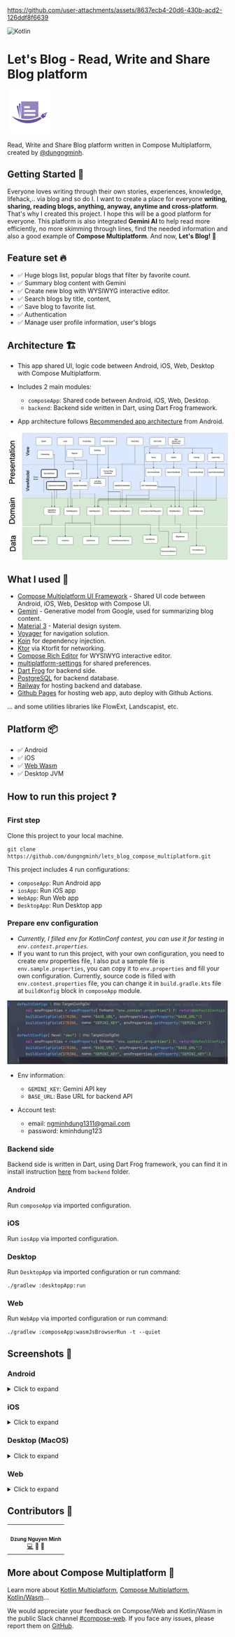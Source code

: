 https://github.com/user-attachments/assets/8637ecb4-20d6-430b-acd2-126ddf8f6639

![Kotlin](https://img.shields.io/badge/kotlin-%237F52FF.svg?style=for-the-badge&logo=kotlin&logoColor=white)

# Let's Blog - Read, Write and Share Blog platform

<img alt="AppLogo.webp" height="100" src="art/img_app_icon.webp" width="100"/>

Read, Write and Share Blog platform written in Compose Multiplatform, created
by [@dungngminh](https://github.com/dungngminh).

## Getting Started 🤖

Everyone loves writing through their own stories, experiences, knowledge, lifehack,.. via blog and
so do I. I want to create a place for everyone **writing, sharing, reading blogs, anything, anyway,
anytime and cross-platform**. That's why I created this project. I hope this will be a good platform
for everyone. This platform is also integrated **Gemini AI** to help read more efficiently, no more
skimming through lines, find the needed information and also a good example of **Compose
Multiplatform**. And now, **Let's Blog!** 🚀

## Feature set 🔥

- ✅ Huge blogs list, popular blogs that filter by favorite count.
- ✅ Summary blog content with Gemini
- ✅ Create new blog with WYSIWYG interactive editor.
- ✅ Search blogs by title, content,
- ✅ Save blog to favorite list.
- ✅ Authentication
- ✅ Manage user profile information, user's blogs

## Architecture 🏗️

- This app shared UI, logic code between Android, iOS, Web, Desktop with Compose Multiplatform.

- Includes 2 main modules:

  - `composeApp`: Shared code between Android, iOS, Web, Desktop.
  - `backend`: Backend side written in Dart, using Dart Frog framework.

- App architecture
  follows [Recommended app architecture](https://developer.android.com/topic/architecture#recommended-app-arch) from Android.

![architecture](art/Architecture.webp)

## What I used 💪

- [Compose Multiplatform UI Framework](https://www.jetbrains.com/compose-multiplatform/) - Shared UI
  code between Android, iOS, Web, Desktop with Compose UI.
- [Gemini](https://gemini.google.com) - Generative model from Google, used for summarizing blog
  content.
- [Material 3](https://m3.material.io/) - Material design system.
- [Voyager](https://github.com/adrielcafe/voyager) for navigation solution.
- [Koin](https://insert-koin.io/) for dependency injection.
- [Ktor](https://ktor.io/) via Ktorfit for networking.
- [Compose Rich Editor](https://github.com/MohamedRejeb/compose-rich-editor) for WYSIWYG interactive
  editor.
- [multiplatform-settings](https://github.com/russhwolf/multiplatform-settings) for shared
  preferences.
- [Dart Frog](https://dartfrog.vgv.dev/) for backend side.
- [PostgreSQL](https://www.postgresql.org/) for backend database.
- [Railway](https://railway.app/) for hosting backend and database.
- [Github Pages](https://pages.github.com/) for hosting web app, auto deploy with Github Actions.

... and some utilities libraries like FlowExt, Landscapist, etc.

## Platform 📦

- ✅ Android
- ✅ iOS
- ✅ [Web Wasm](https://dungngminh.github.io/lets_blog_compose_multiplatform/)
- ✅ Desktop JVM

## How to run this project ❓

### First step

Clone this project to your local machine.

```shell
git clone https://github.com/dungngminh/lets_blog_compose_multiplatform.git
```

This project includes 4 run configurations:

- `composeApp`: Run Android app
- `iosApp`: Run iOS app
- `WebApp`: Run Web app
- `DesktopApp`: Run Desktop app

### Prepare env configuration

- _Currently, I filled env for KotlinConf contest, you can use it for testing
  in `env.contest.properties`._
- If you want to run this project, with your own configuration, you need to create env properties
  file, I also put a sample file is `env.sample.properties`, you can copy it to `env.properties` and
  fill your own configuration. Currently, source code is filled with `env.contest.properties` file,
  you can change it in `build.gradle.kts` file at `buildKonfig` block in `composeApp` module.

![buildKonfig](art/screenshots/buildkonfig.png)

- Env information:
  - `GEMINI_KEY`: Gemini API key
  - `BASE_URL`: Base URL for backend API

- Account test:
  - email: ngminhdung1311@gmail.com
  - password: kminhdung123

### Backend side

Backend side is written in Dart, using Dart Frog framework, you can find it in install
instruction [here](/backend/Readme.md) from `backend` folder.

### Android

Run `composeApp` via imported configuration.

### iOS

Run `iosApp` via imported configuration.

### Desktop

Run `DesktopApp` via imported configuration or run command:

```shell
./gradlew :desktopApp:run
```

### Web

Run `WebApp` via imported configuration or run command:

```shell
./gradlew :composeApp:wasmJsBrowserRun -t --quiet
```

## Screenshots 📸

### Android

<details>
<summary>Click to expand</summary>

| Home                                               | Search                                                               | Favorite                                                        |
| -------------------------------------------------- | -------------------------------------------------------------------- | --------------------------------------------------------------- |
| ![home](art/screenshots/phone_home.png)            | ![search](art/screenshots/phone_search.png)                          | ![favorite](art/screenshots/android_favorite.png)               |
| Detail Blog                                        | Profile                                                              | Blog Editor                                                     |
| ![detail](art/screenshots/phone_detail.png)        | ![profile](art/screenshots/android_profile.png)                      | ![editor](art/screenshots/phone_editor.png)                     |
| Preview Blog to upload                             | Login                                                                | Register                                                        |
| ![preview](art/screenshots/phone_preview_blog.png) | ![login](art/screenshots/phone_login.png)                            | ![register](art/screenshots/phone_register.png)                 |
| Summary Blog                                       |                                                                      |                                                                 |
| ![summary](art/screenshots/phone_gemini.png)       | ![summary_1](art/screenshots/android_summary_done_half_expanded.png) | ![summary_2](art/screenshots/android_summary_full_expanded.png) |

</details>

### iOS

<details>
<summary>Click to expand</summary>

| Home                                        | Search                                             | Favorite                                           |
| ------------------------------------------- | -------------------------------------------------- | -------------------------------------------------- |
| ![home](art/screenshots/ios_home.png)       | ![search](art/screenshots/ios_search.png)          | ![favorite](art/screenshots/ios_favorite.png)      |
| Detail Blog                                 | Profile                                            | Blog Editor                                        |
| ![detail](art/screenshots/ios_detail.png)   | ![profile](art/screenshots/ios_profile.png)        | ![editor](art/screenshots/ios_editor.png)          |
| Preview Blog to upload                      | Login                                              | Register                                           |
| ![preview](art/screenshots/ios_preview.png) | ![login](art/screenshots/ios_login.png)            | ![register](art/screenshots/ios_register.png)      |
| Summary Blog                                |                                                    |                                                    |
| ![summary](art/screenshots/ios_gemini.png)  | ![summary_1](art/screenshots/ios_summary_half.png) | ![summary_2](art/screenshots/ios_summary_full.png) |

</details>

### Desktop (MacOS)

<details>
<summary>Click to expand</summary>

| Home                                            | Search                                          | Favorite                                          |
| ----------------------------------------------- | ----------------------------------------------- | ------------------------------------------------- |
| ![home](art/screenshots/desktop_home.png)       | ![search](art/screenshots/desktop_search.png)   | ![favorite](art/screenshots/desktop_favorite.png) |
| Detail Blog                                     | Profile                                         | Blog Editor                                       |
| ![detail](art/screenshots/desktop_detail.png)   | ![profile](art/screenshots/desktop_profile.png) | ![editor](art/screenshots/desktop_editor.png)     |
| Preview Blog to upload                          | Login                                           | Register                                          |
| ![preview](art/screenshots/desktop_preview.png) | ![login](art/screenshots/desktop_login.png)     | ![register](art/screenshots/desktop_register.png) |
| Summary Blog                                    |                                                 |                                                   |
| ![summary](art/screenshots/desktop_summary.png) |                                                 |                                                   |

</details>

### Web

<details>
<summary>Click to expand</summary>

| Home                                                 | Search                                                  | Favorite                                      |
| ---------------------------------------------------- | ------------------------------------------------------- | --------------------------------------------- |
| ![home](art/screenshots/web_home.png)                | ![search](art/screenshots/web_search.png)               | ![favorite](art/screenshots/web_favorite.png) |
| Detail Blog                                          | Profile                                                 | Blog Editor                                   |
| ![detail](art/screenshots/web_detail.png)            | ![profile](art/screenshots/web_profile.png)             | ![editor](art/screenshots/web_editor.png)     |
| Preview Blog to upload                               | Login                                                   | Register                                      |
| ![preview](art/screenshots/web_preview.png)          | ![login](art/screenshots/web_login.png)                 | ![register](art/screenshots/web_register.png) |
| Summary Blog                                         |                                                         |                                               |
| ![summary](art/screenshots/web_blog_summarizing.png) | ![summary_1](art/screenshots/web_blog_summary_done.png) |                                               |

</details>

## Contributors 🌟

<table>
  <tr>
    <td align="center"><img src="https://avatars.githubusercontent.com/u/63831488?v=4" width="100px;" alt=""/><br /><sub><b>Dzung Nguyen Minh</b></sub></a><br /><a href="https://github.com/dungngminh/app_creaty/commits?author=dungngminh" title="Maintainer">💻</a> <a title="Document">📖</a> <a title="Fix Bug">🐛</a>  
</tr>
</table>

## More about Compose Multiplatform 🚀

Learn more
about [Kotlin Multiplatform](https://www.jetbrains.com/help/kotlin-multiplatform-dev/get-started.html),
[Compose Multiplatform](https://github.com/JetBrains/compose-multiplatform/#compose-multiplatform),
[Kotlin/Wasm](https://kotl.in/wasm/)…

We would appreciate your feedback on Compose/Web and Kotlin/Wasm in the public Slack
channel [#compose-web](https://slack-chats.kotlinlang.org/c/compose-web).
If you face any issues, please report them
on [GitHub](https://github.com/JetBrains/compose-multiplatform/issues).
